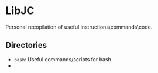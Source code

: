 # LibJC
Personal recopilation of useful instructions\commands\code.

## Directories ##

<ul>
    <li><code>bash</code>: Useful commands/scripts for bash</li>
    <li><code></code></li>
</ul>
